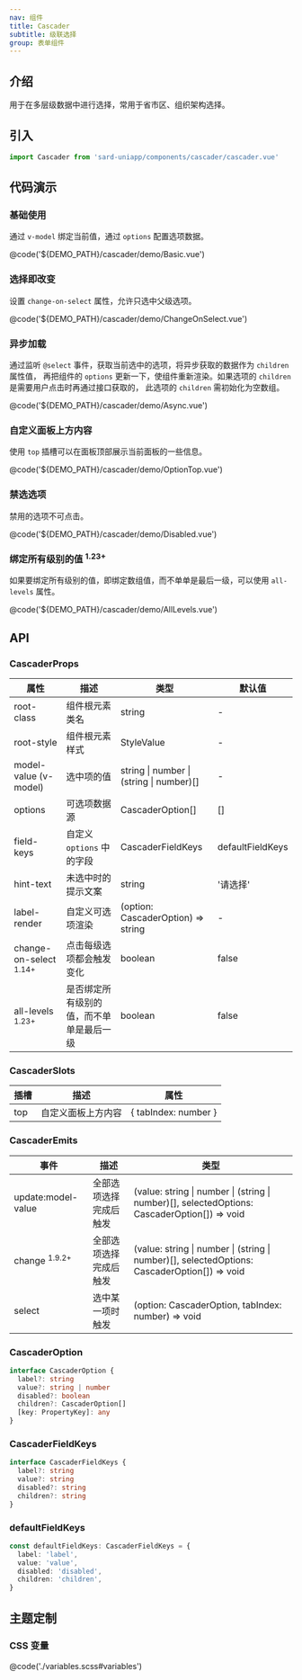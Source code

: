 ```yaml
---
nav: 组件
title: Cascader
subtitle: 级联选择
group: 表单组件
---
```


## 介绍

用于在多层级数据中进行选择，常用于省市区、组织架构选择。

## 引入

```ts
import Cascader from 'sard-uniapp/components/cascader/cascader.vue'
```

## 代码演示

### 基础使用

通过 `v-model` 绑定当前值，通过 `options` 配置选项数据。

@code('${DEMO_PATH}/cascader/demo/Basic.vue')

### 选择即改变

设置 `change-on-select` 属性，允许只选中父级选项。

@code('${DEMO_PATH}/cascader/demo/ChangeOnSelect.vue')

### 异步加载

通过监听 `@select` 事件，获取当前选中的选项，将异步获取的数据作为 `children` 属性值， 再把组件的 `options` 更新一下，使组件重新渲染。如果选项的 `children` 是需要用户点击时再通过接口获取的， 此选项的 `children` 需初始化为空数组。

@code('${DEMO_PATH}/cascader/demo/Async.vue')

### 自定义面板上方内容

使用 `top` 插槽可以在面板顶部展示当前面板的一些信息。

@code('${DEMO_PATH}/cascader/demo/OptionTop.vue')

### 禁选选项

禁用的选项不可点击。

@code('${DEMO_PATH}/cascader/demo/Disabled.vue')

### 绑定所有级别的值 <sup>1.23+</sup>

如果要绑定所有级别的值，即绑定数组值，而不单单是最后一级，可以使用 `all-levels` 属性。

@code('${DEMO_PATH}/cascader/demo/AllLevels.vue')

## API

### CascaderProps

| 属性                              | 描述                                     | 类型                                     | 默认值           |
| --------------------------------- | ---------------------------------------- | ---------------------------------------- | ---------------- |
| root-class                        | 组件根元素类名                           | string                                   | -                |
| root-style                        | 组件根元素样式                           | StyleValue                               | -                |
| model-value (v-model)             | 选中项的值                               | string \| number \| (string \| number)[] | -                |
| options                           | 可选项数据源                             | CascaderOption[]                         | []               |
| field-keys                        | 自定义 `options` 中的字段                | CascaderFieldKeys                        | defaultFieldKeys |
| hint-text                         | 未选中时的提示文案                       | string                                   | '请选择'         |
| label-render                      | 自定义可选项渲染                         | (option: CascaderOption) => string       | -                |
| change-on-select <sup>1.14+</sup> | 点击每级选项都会触发变化                 | boolean                                  | false            |
| all-levels <sup>1.23+</sup>       | 是否绑定所有级别的值，而不单单是最后一级 | boolean                                  | false            |

### CascaderSlots

| 插槽 | 描述               | 属性                 |
| ---- | ------------------ | -------------------- |
| top  | 自定义面板上方内容 | { tabIndex: number } |

### CascaderEmits

| 事件                     | 描述                   | 类型                                                                                         |
| ------------------------ | ---------------------- | -------------------------------------------------------------------------------------------- |
| update:model-value       | 全部选项选择完成后触发 | (value: string \| number \| (string \| number)[], selectedOptions: CascaderOption[]) => void |
| change <sup>1.9.2+</sup> | 全部选项选择完成后触发 | (value: string \| number \| (string \| number)[], selectedOptions: CascaderOption[]) => void |
| select                   | 选中某一项时触发       | (option: CascaderOption, tabIndex: number) => void                                           |

### CascaderOption

```ts
interface CascaderOption {
  label?: string
  value?: string | number
  disabled?: boolean
  children?: CascaderOption[]
  [key: PropertyKey]: any
}
```

### CascaderFieldKeys

```ts
interface CascaderFieldKeys {
  label?: string
  value?: string
  disabled?: string
  children?: string
}
```

### defaultFieldKeys

```ts
const defaultFieldKeys: CascaderFieldKeys = {
  label: 'label',
  value: 'value',
  disabled: 'disabled',
  children: 'children',
}
```

## 主题定制

### CSS 变量

@code('./variables.scss#variables')
